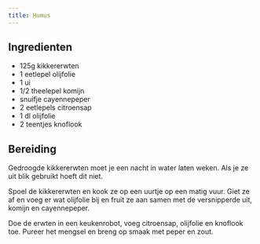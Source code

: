 ```yaml
---
title: Humus
---
```


##  Ingredienten 

* 125g kikkererwten
* 1 eetlepel olijfolie
* 1 ui
* 1/2 theelepel komijn
* snuifje cayennepeper
* 2 eetlepels citroensap
* 1 dl olijfolie
* 2 teentjes knoflook

##  Bereiding 

Gedroogde kikkererwten moet je een nacht in water laten weken. Als je ze uit blik gebruikt hoeft dit niet.

Spoel de kikkererwten en kook ze op een uurtje op een matig vuur. Giet ze af en voeg er wat olijfolie bij en fruit ze aan samen met de versnipperde uit, komijn en cayennepeper.

Doe de erwten in een keukenrobot, voeg citroensap, olijfolie en knoflook toe. Pureer het mengsel en breng op smaak met peper en zout.

